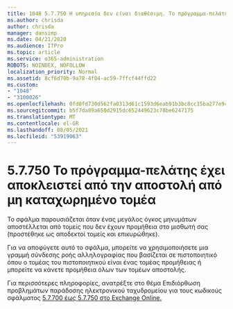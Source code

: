 ```yaml
---
title: 1048 5.7.750 Η υπηρεσία δεν είναι διαθέσιμη. Το πρόγραμμα-πελάτης έχει αποκλειστεί από την αποστολή από μη καταχωρημένους τομείς
ms.author: chrisda
author: chrisda
manager: dansimp
ms.date: 04/21/2020
ms.audience: ITPro
ms.topic: article
ms.service: o365-administration
ROBOTS: NOINDEX, NOFOLLOW
localization_priority: Normal
ms.assetid: 8cf6d70b-9a78-4f04-ac59-7ffcf44ffd22
ms.custom:
- "1048"
- "3100026"
ms.openlocfilehash: 0fd0fd730d562fa0313d61c1593d6eab91b3bc8cc15ba277e9cd4e4deb6901bd
ms.sourcegitcommit: b5f7da89a650d2915dc652449623c78be6247175
ms.translationtype: MT
ms.contentlocale: el-GR
ms.lasthandoff: 08/05/2021
ms.locfileid: "53919063"
---
```

# <a name="57750-client-blocked-from-sending-from-unregistered-domain"></a>5.7.750 Το πρόγραμμα-πελάτης έχει αποκλειστεί από την αποστολή από μη καταχωρημένο τομέα

Το σφάλμα παρουσιάζεται όταν ένας μεγάλος όγκος μηνυμάτων αποστέλλεται από τομείς που δεν έχουν προμήθεια στο μισθωτή σας (προστέθηκε ως αποδεκτοί τομείς και επικυρώθηκε).

Για να αποφύγετε αυτό το σφάλμα, μπορείτε να χρησιμοποιήσετε μια γραμμή σύνδεσης ροής αλληλογραφίας που βασίζεται σε πιστοποιητικό όπου ο τομέας του πιστοποιητικού είναι ένας τομέας προμήθειας ή μπορείτε να κάνετε προμήθεια όλων των τομέων αποστολής.

Για περισσότερες πληροφορίες, ανατρέξτε στο θέμα Επιδιόρθωση προβλημάτων παράδοσης ηλεκτρονικού ταχυδρομείου για τους κωδικούς σφάλματος [5.7.700 έως 5.7.750 στο Exchange Online.](https://go.microsoft.com/fwlink/?linkid=2164955)